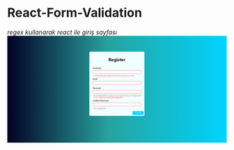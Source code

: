 # React-Form-Validation
*regex kullanarak react ile giriş sayfası*
![ekran-görüntüsü](https://github.com/efecansengul/form-validation-regex-/blob/main/src/assets/ekran.png)
